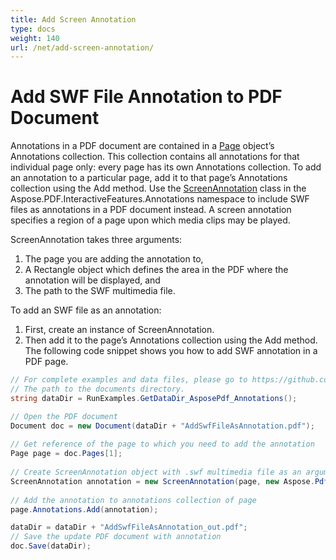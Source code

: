 ```yaml
---
title: Add Screen Annotation
type: docs
weight: 140
url: /net/add-screen-annotation/
---
```


# Add SWF File Annotation to PDF Document

Annotations in a PDF document are contained in a [Page](https://apireference.aspose.com/pdf/net/aspose.pdf/page) object’s Annotations collection. This collection contains all annotations for that individual page only: every page has its own Annotations collection. To add an annotation to a particular page, add it to that page’s Annotations collection using the Add method. Use the [ScreenAnnotation](https://apireference.aspose.com/pdf/net/aspose.pdf.annotations/screenannotation) class in the Aspose.PDF.InteractiveFeatures.Annotations namespace to include SWF files as annotations in a PDF document instead. A screen annotation specifies a region of a page upon which media clips may be played.

ScreenAnnotation takes three arguments:

1. The page you are adding the annotation to,
1. A Rectangle object which defines the area in the PDF where the annotation will be displayed, and
1. The path to the SWF multimedia file.

To add an SWF file as an annotation:

1. First, create an instance of ScreenAnnotation.
1. Then add it to the page’s Annotations collection using the Add method.
The following code snippet shows you how to add SWF annotation in a PDF page.
```csharp
// For complete examples and data files, please go to https://github.com/aspose-pdf/Aspose.PDF-for-.NET
// The path to the documents directory.
string dataDir = RunExamples.GetDataDir_AsposePdf_Annotations();

// Open the PDF document
Document doc = new Document(dataDir + "AddSwfFileAsAnnotation.pdf");
            
// Get reference of the page to which you need to add the annotation
Page page = doc.Pages[1];
            
// Create ScreenAnnotation object with .swf multimedia file as an argument
ScreenAnnotation annotation = new ScreenAnnotation(page, new Aspose.Pdf.Rectangle(0, 400, 600, 700), dataDir + "input.swf");
           
// Add the annotation to annotations collection of page
page.Annotations.Add(annotation);

dataDir = dataDir + "AddSwfFileAsAnnotation_out.pdf";
// Save the update PDF document with annotation
doc.Save(dataDir);
```
